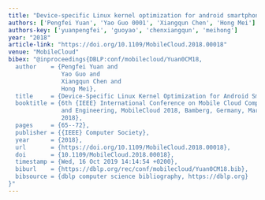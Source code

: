 ```yaml
---
title: "Device-specific Linux kernel optimization for android smartphones"
authors: ['Pengfei Yuan', 'Yao Guo 0001', 'Xiangqun Chen', 'Hong Mei']
authors-key: ['yuanpengfei', 'guoyao', 'chenxiangqun', 'meihong']
year: "2018"
article-link: "https://doi.org/10.1109/MobileCloud.2018.00018"
venue: "MobileCloud"
bibex: "@inproceedings{DBLP:conf/mobilecloud/Yuan0CM18,
  author    = {Pengfei Yuan and
               Yao Guo and
               Xiangqun Chen and
               Hong Mei},
  title     = {Device-Specific Linux Kernel Optimization for Android Smartphones},
  booktitle = {6th {IEEE} International Conference on Mobile Cloud Computing, Services,
               and Engineering, MobileCloud 2018, Bamberg, Germany, March 26-29,
               2018},
  pages     = {65--72},
  publisher = {{IEEE} Computer Society},
  year      = {2018},
  url       = {https://doi.org/10.1109/MobileCloud.2018.00018},
  doi       = {10.1109/MobileCloud.2018.00018},
  timestamp = {Wed, 16 Oct 2019 14:14:54 +0200},
  biburl    = {https://dblp.org/rec/conf/mobilecloud/Yuan0CM18.bib},
  bibsource = {dblp computer science bibliography, https://dblp.org}
}"
---
```

